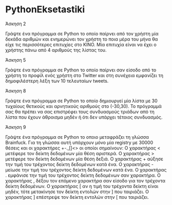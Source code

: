 # PythonEksetastiki

Άσκηση 2

Γράψτε ένα πρόγραμμα σε Python το οποίο παίρνει από τον χρήστη μία δεκάδα αριθμών και ενημερώνει τον χρήστη το ποια μέρα του μήνα θα είχε τις περισσότερες επιτυχίες στο KINO. 
Μία επιτυχία είναι να έχει ο χρήστης πάνω από 4 αριθμούς της λίστας του.

Άσκηση 5

Γράψτε ένα πρόγραμμα σε Python το οποίο παίρνει σαν είσοδο από το χρήστη το προφίλ ενός χρήστη στο Twitter και στη συνέχεια εμφανίζει τη δημοφιλέστερη λέξη των 10 τελευταίων tweets.

Άσκηση 8

Γράψτε ένα πρόγραμμα σε Python το οποίο δημιουργεί μία λίστα με 30 τυχαίους θετικούς και αρνητικούς αριθμούς στο (-30,30). 
Το πρόγραμμά σας θα πρέπει να σας επιστρέφει τους συνδυασμούς τριάδων από τη λίστα που έχουν άθροισμα μηδέν ή ότι δεν υπάρχει τέτοιος συνδυασμός.

Άσκηση 9

Γράψτε ένα πρόγραμμα σε Python το οποιο μεταφράζει τη γλώσσα Brainfuck. Για τη γλώσσα αυτή υπάρχουν μόνο μία registry με 30000 θέσεις και οι χαρακτήρες +-.,[]<> οι οποίοι σημαίνουν:
Ο χαρακτήρας < μετέφερε τον δείκτη δεδομένων μία θέση αριστερά.
Ο χαρακτήρας > μετέφερε τον δείκτη δεδομένων μία θέση δεξιά.
Ο χαρακτήρας + αύξησε την τιμή του τρέχοντος δείκτη δεδομένων κατά ένα.
Ο χαρακτήρας - μείωσε την τιμή του τρέχοντος δείκτη δεδομένων κατά ένα.
Ο χαρακτήρας . εμφάνισε την τιμή του τρέχοντος δείκτη δεδομένων σαν χαρακτήρα.
Ο χαρακτήρας , δέξου τον επόμενο χαρακτήρα σαν είσοδο για τον τρέχοντα δείκτη δεδομένων.
Ο χαρακτήρας [ αν η τιμή του τρέχοντα δείκτη είναι μηδέν, τότε μετακίνησε τον δείκτη εντολών στην ] που ταιριάζει.
Ο χαρακτήρας ] επέστρεψε τον δείκτη εντολών στην [ που ταιριάζει.
